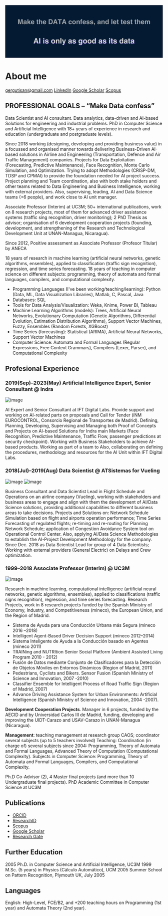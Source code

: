 <picture>
 <source media="(prefers-color-scheme: dark)" srcset="gergutisan_banner.png">
 <source media="(prefers-color-scheme: light)" srcset="gergutisan_banner.png">
 <img alt="Make the Data Confess, and let test them. AI is only good as its data" src="gergutisan_banner.png">
</picture>

# About me 

[gergutisan@gmail.com]()
[LinkedIn](http://www.linkedin.com/in/german-gutierrez-3306167)
[Google Scholar](https://scholar.google.es/citations?user=cCKt_joAAAAJ&hl=en)
[Scopus](https://www.scopus.com/authid/detail.uri?authorId=7102326496)

<!--
**gergutisan/gergutisan** is a ✨ _special_ ✨ repository because its `README.md` (this file) appears on your GitHub profile.
Here are some ideas to get you started:
- 🔭 I’m currently working on ...
- 🌱 I’m currently learning ...
- 👯 I’m looking to collaborate on ...
- 🤔 I’m looking for help with ...
- 💬 Ask me about ...
- 📫 How to reach me: ...
- 😄 Pronouns: ...
- ⚡ Fun fact: ...
-->

## PROFESSIONAL GOALS – “Make Data confess”

Data Scientist and AI consultant. Data analytics, data-driven and AI-based Solutions for engineering and industrial problems. PhD in Computer Science and Artificial Intelligence with 18+ years of experience in research and education (undergraduate and postgraduate levels).

Since 2018 working (designing, developing and providing business value) in a focussed and organised manner towards delivering Business-Driven AI-based solutions in Airline and Engineering (Transportation, Defence and Air Traffic Management) companies. Projects for Data Exploitation (Forecasting, Predictive Maintenance), Face Recognition, Monte Carlo Simulation, and Optimization. Trying to adopt Methodologies (CRISP-DM, TDSP and CPMAI) to provide the foundation needed for AI project success. Project planning and Team coordination, also with both stake holders and other teams related to Data Engineering and Business Intelligence, working with external providers. Also, supervising, leading, AI and Data Science teams (+6 people), and work close to AI unit manager.   

Associate Professor (Interim) at UC3M; 50+ international publications, work on 8 research projects, most of them for advanced driver assistance systems (traffic sing recognition, driver monitoring); 2 PhD Thesis as advisor; organisation of 6 development cooperation projects (founding, development, and strengthening of the Research and Technological Development Unit at UNAN-Managua, Nicaragua). 

Since 2012, Positive assessment as Associate Professor (Profesor Titular) by ANECA

18 years of research in machine learning (artificial neural networks, genetic algorithms, ensembles), applied to classification (traffic sign recognition), regression, and time series forecasting. 18 years of teaching in computer science on different subjects: programming, theory of automata and formal languages, compilers, and computational complexity.

- Programming Languages (I've been working/teaching/learning): Python (Data, ML, Data Visualization Libraries), Matlab, C, Pascal, Java
- Databases: SQL
- Tools for Data Analysis/Visualization: Weka, Knime, Power BI, Tableau
- Machine Learning Algorithms (models): Trees, Artificial Neural Networks, Evolutionary Computation (Genetic Algorithms, Differential Evolution, Estimation Distribution Algorithms), Support Vector Machines, Fuzzy, Ensembles (Random Forests, XGBoost)
-	Time Series (forecasting): Statistical (ARIMA), Artificial Neural Networks, Support Vector Machines
-	Computer Science:  Automata and Formal Languages (Regular Expressions, Free Context Grammars), Compilers (Lexer, Parser), and Computational Complexity

## Profesional Experience

### 2019(Sep)–2023(May) Artificial Intelligence Expert, Senior Consultant @ Indra
![image](https://github.com/gergutisan/gergutisan/assets/506360/233e95e1-3a3c-4902-bafc-27d95f7115ed)

AI Expert and Senior Consultant at IFT Digital Labs. Provide support and working on AI-related parts on proposals and Call for Tender (iNM EUROCONTROL, Consorcio Regional de Transportes de Madrid). Defining, Planning, Developing, Supervising and Managing both Proof of Concepts and Projects on AI-based Solutions for Indra main Markets (Face Recognition, Predictive Maintenance, Traffic Flow, passenger predictions at security checkpoint). Working with Business Stakeholders to achieve AI-based products.
Working as part of a team to Also, collaborating on defining the procedures, methodology and resources for the AI Unit within IFT Digital Labs.


### 2018(Jul)–2019(Aug) Data Scientist @ ATSistemas for Vueling 
![image](https://github.com/gergutisan/gergutisan/assets/506360/46dc4dc9-4f39-4f4f-b60d-1511e1435e06)
![image](https://github.com/gergutisan/gergutisan/assets/506360/84805fdd-560f-40a5-aae2-dc5e3c243851)

Business Consultant and Data Scientist Lead in Flight Schedule and Operations on an airline company (Vueling), working with stakeholders and business areas to engage and align with them the development of AI/Data Science solutions, providing additional capabilities to different business areas to take decisions. Projects and Solutions on: Network Schedule Simulation based on flight and airports operation performance; Time Series Forecasting of regulated flights; re-timing and re-routing for Planning Network Schedule; application of Congestion Avoidance System tool on Operational Control Center. Also, applying AI/Data Science Methodologies to establish the AI-Project Development Methodology for the company. Since Dec. 2018 as Data Scientist Lead for group of 4 Data Scientists; Working with external providers (General Electric) on Delays and Crew optimization. 


### 1999–2018 Associate Professor (interim) @ UC3M
![image](https://github.com/gergutisan/gergutisan/assets/506360/715f5c4a-9732-4cd7-ba5b-f78bb46a4b72)

Research in machine learning, computational intelligence (artificial neural networks, genetic algorithms, ensembles), applied to classifications (traffic signs recognition), regression, and time series forecasting. 
Research Projects, work in 8 research projects funded by the Spanish Ministry of Economy, Industry, and Competitiveness (mineco), the European Union, and the Region of Madrid. 
- Sistema de Ayuda para una Conducción Urbana más Segura (mineco 2016 –2018)
- Intelligent Agent-Based Driver Decision Support (mineco 2012–2014)
- Sistema Inteligente de Ayuda a la Conducción basado en Agentes (mineco 2011)
- TRAINing and NUTRItion Senior Social Platform (Ambient Assisted Living Program 2010 - 2012) 
- Fusión de Datos mediante Conjunto de Clasificadores para la Detección de Objetos Móviles en Entornos Dinámicos (Region of Madrid, 2011) 
- Pedestrians, Cyclists and Bikers. Sensor Fusion (Spanish Ministry of Science and Innovation, 2007 -2010)
- Classifier Ensemble for Intelligent Process of Road Traffic Sign (Region of Madrid, 2007)
- Advance Driving Assistance System for Urban Environments: Artificial Intelligence (Spanish Ministry of Science and Innovation, 2004 -2007).

**Development Cooperation Projects**. Manager in 6 projects, funded by the AECID and by Universidad Carlos III de Madrid, funding, developing and improving the UIDT-Carazo and USAV-Carazo in UNAN-Managua (Nicaragua).

**Management**: teaching management at research group CAOS; coordinator several subjects (up to 5 teachers involved)
Teaching: Coordination (in charge of) several subjects since 2004: Programming, Theory of Automata and Formal Languages, Advanced Theory of Computation (Computational Complexity). Subjects in Computer Science: Programming, Theory of Automata and Formal Languages, Compilers, and Computational Complexity.

Ph.D Co-Advisor (2), 4 Master final projects (and more than 10 Undergraduate final projects).
PhD Academic Committee in Computer Science at UC3M


## Publications

- [ORCID](https://orcid.org/0000-0003-1467-5423)
- [ResearchID](http://www.researcherid.com/rid/L-1621-2014)
- [Scopus](https://www.scopus.com/authid/detail.uri?authorId=7102326496)
- [Google Scholar](https://scholar.google.es/citations?user=cCKt_joAAAAJ&hl=en)
- [Research Gate](https://www.researchgate.net/profile/German_Gutierrez2/contributions)

## Further Education

2005	Ph.D. in Computer Science and Artificial Intelligence, UC3M
1999	M.Sc. (5 years) in Physics (Cálculo Automático), UCM
2005	Summer School on Pattern Recognition, Plymouth UK, July 2005

## Languages

English: High-Level, FCE/B2, and +200 teaching hours on Programming (1st year) and Automata Theory (2nd year).

